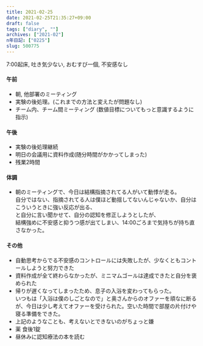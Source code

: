 ```yaml
---
title: 2021-02-25
date: 2021-02-25T21:35:27+09:00
draft: false
tags: ["diary", ""]
archives: ["2021-02"]
n年日記: ["0225"]
slug: 500775
---
```

7:00起床, 吐き気少ない, おむすび一個, 不安感なし
#### 午前
- 朝, 他部署のミーティング
- 実験の後処理。(これまでの方法と変えたが問題なし)
- チーム内、チーム間ミーティング (数値目標についてもっと意識するように指示)
#### 午後
- 実験の後処理継続
- 明日の会議用に資料作成(随分時間がかかってしまった)
- 残業2時間
#### 体調
- 朝のミーティングで、今日は結構指摘されてる人がいて動悸が走る。  
  自分ではない、指摘されてる人は僕ほど動揺してないんじゃないか、自分はこういうときに強い反応が出る、  
  と自分に言い聞かせて、自分の認知を修正しようとしたが、  
  結構強めに不安感と抑うつ感が出てしまい、14:00ごろまで気持ちが持ち直さなかった。 
#### その他
- 自動思考からでる不安感のコントロールには失敗したが、少なくともコントールしようと努力できた
- 資料作成が全て終わらなかったが、ミニマムゴールは達成できたと自分を褒められた
- 帰りが遅くなってしまったため、息子の入浴を変わってもらった。  
いつもは「入浴は僕のしごとなので」と奥さんからのオファーを頑なに断るが、今日は少し考えてオファーを受けられた。空いた時間で部屋の片付けや寝る準備をできた。
- 上記のようなことも、考えないとできないのがちょっと嫌
- 薬 食後1錠
- 昼休みに認知療法の本を読む
